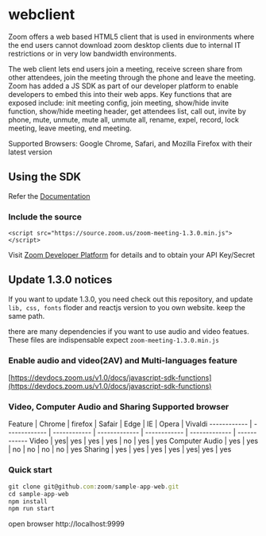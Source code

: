 # webclient

Zoom offers a web based HTML5 client that is used in environments where the end users cannot download zoom desktop clients due to internal IT restrictions or in very low bandwidth environments. 

The web client lets end users join a meeting, receive screen share from other attendees, join the meeting through the phone and leave the meeting. Zoom has added a JS SDK as part of our developer platform to enable developers to embed this into their web apps. Key functions that are exposed include: init meeting config, join meeting, show/hide invite function, show/hide meeting header, get attendees list, call out, invite by phone, mute, unmute, mute all, unmute all, rename, expel, record, lock meeting, leave meeting, end meeting.

Supported Browsers: Google Chrome, Safari, and Mozilla Firefox with their latest version

## Using the SDK

Refer the [Documentation](https://devdocs.zoom.us/v1.0/reference#web-sdk)

### Include the source

```<script src="https://source.zoom.us/zoom-meeting-1.3.0.min.js"></script>```
  
Visit [Zoom Developer Platform](https://developer.zoom.us) for details and to obtain your API Key/Secret


## Update 1.3.0 notices

If you want to update 1.3.0, you need check out this repository, and update `lib, css, fonts` floder and reactjs version to you own website. keep the same path.

there are many dependencies if you want to use audio and video featues. These files are indispensable expect `zoom-meeting-1.3.0.min.js`

### Enable audio and video(2AV) and Multi-languages feature

[https://devdocs.zoom.us/v1.0/docs/javascript-sdk-functions](https://devdocs.zoom.us/v1.0/docs/javascript-sdk-functions)

### Video, Computer Audio and Sharing Supported browser

Feature | Chrome | firefox | Safair | Edge | IE | Opera | Vivaldi
------------ | ------------- | ------------ | ------------- | ------------ |  ------------- | ------------
Video | yes| yes | yes | yes | no | yes | yes
Computer Audio | yes | yes | no | no | no | no | yes 
Sharing | yes | yes | yes | yes | yes| yes | yes

### Quick start
```javascript
git clone git@github.com:zoom/sample-app-web.git
cd sample-app-web
npm install
npm run start
```
open browser http://localhost:9999

